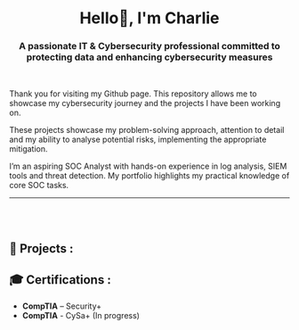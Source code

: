 <h1 align="center">Hello👋,  I'm Charlie</h1>
<h3 align="center">A passionate IT & Cybersecurity professional committed to protecting data and enhancing cybersecurity measures</h3>
 <br />


 Thank you for visiting my Github page. This repository allows me to showcase my cybersecurity journey and the projects I have been working on.

 
 These projects showcase my problem-solving approach, attention to detail and my ability to analyse potential risks, implementing the appropriate mitigation.

 I’m an aspiring SOC Analyst with hands-on experience in log analysis, SIEM tools and threat detection. My portfolio highlights my practical knowledge of core SOC tasks.

 
---



 <br />
 <br />


<h2>📁 Projects :</h2>




<h2>🎓 Certifications :</h2>

- **CompTIA** – Security+
- **CompTIA** - CySa+ (In progress)




 <br />

